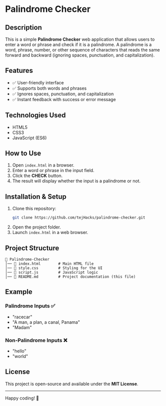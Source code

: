 # Palindrome Checker

## Description
This is a simple **Palindrome Checker** web application that allows users to enter a word or phrase and check if it is a palindrome. A palindrome is a word, phrase, number, or other sequence of characters that reads the same forward and backward (ignoring spaces, punctuation, and capitalization).

## Features
- ✅ User-friendly interface
- ✅ Supports both words and phrases
- ✅ Ignores spaces, punctuation, and capitalization
- ✅ Instant feedback with success or error message

## Technologies Used
- HTML5
- CSS3
- JavaScript (ES6)

## How to Use
1. Open `index.html` in a browser.
2. Enter a word or phrase in the input field.
3. Click the **CHECK** button.
4. The result will display whether the input is a palindrome or not.

## Installation & Setup
1. Clone this repository:
   ```sh
   git clone https://github.com/tejHacks/palindrome-checker.git
   ```
2. Open the project folder.
3. Launch `index.html` in a web browser.

## Project Structure
```
📂 Palindrome-Checker
│── 📄 index.html        # Main HTML file
│── 📄 style.css         # Styling for the UI
│── 📄 script.js         # JavaScript logic
│── 📄 README.md         # Project documentation (this file)
```

## Example
### **Palindrome Inputs** ✅
- "racecar"
- "A man, a plan, a canal, Panama"
- "Madam"

### **Non-Palindrome Inputs** ❌
- "hello"
- "world"

## License
This project is open-source and available under the **MIT License**.

---

Happy coding! 🚀

